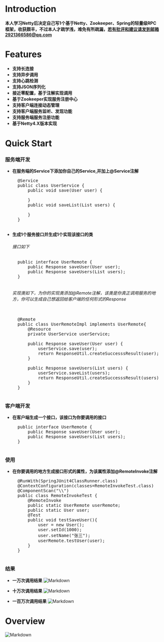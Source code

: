 # Introduction 
**本人学习Netty后决定自己写1个基于Netty、Zookeeper、Spring的轻量级RPC框架，收获颇丰，不过本人才疏学浅，难免有所疏漏，若有批评和建议请发到邮箱2921366586@qq.com**


# Features
- **支持长连接**
- **支持异步调用**
- **支持心跳检测**
- **支持JSON序列化**
- **接近零配置，基于注解实现调用**
- **基于Zookeeper实现服务注册中心**
- **支持客户端连接动态管理**
- **支持客户端服务监听、发现功能**
- **支持服务端服务注册功能**
- **基于Netty4.X版本实现**

# Quick Start
### 服务端开发
- **在服务端的Service下添加你自己的Service,并加上@Service注解**
	<pre>
	@Service
	public class UserService {
	    public void save(User user) {
	
	    }
	    public void saveList(List<User> users) {
	
	    }
	}
	</pre>

- **生成1个服务接口并生成1个实现该接口的类**
	###### 接口如下
	<pre>
	public interface UserRemote {
	    public Response saveUser(User user);
	    public Response saveUsers(List<User> users);
	}
	</pre>
	###### 实现类如下，为你的实现类添加@Remote注解，该类是你真正调用服务的地方，你可以生成自己想返回给客户端的任何形式的Response

	<pre> 
	@Remote
	public class UserRemoteImpl implements UserRemote{
	    @Resource
	    private UserService userService;
	
	    public Response saveUser(User user) {
	        userService.save(user);
	        return ResponseUtil.createSuccesssResult(user);
	    }
	
	    public Response saveUsers(List<User> users) {
	        userService.saveList(users);
	        return ResponseUtil.createSuccesssResult(users);
	    }
	}
	</pre>


### 客户端开发
- **在客户端生成一个接口，该接口为你要调用的接口**
	<pre>
	public interface UserRemote {
	    public Response saveUser(User user);
	    public Response saveUsers(List<User> users);
	}
	</pre>

### 使用
- **在你要调用的地方生成接口形式的属性，为该属性添加@RemoteInvoke注解**
	<pre>
	@RunWith(SpringJUnit4ClassRunner.class)
	@ContextConfiguration(classes=RemoteInvokeTest.class)
	@ComponentScan("\\")
	public class RemoteInvokeTest {
		@RemoteInvoke
		public static UserRemote userRemote;
		public static User user;
		@Test
		public void testSaveUser(){
			user = new User();
			user.setId(1000);
			user.setName("张三");
			userRemote.testUser(user);
		}
	}	
	</pre>

### 结果
- **一万次调用结果**
![Markdown](https://s1.ax1x.com/2018/07/06/PZMMBF.png)

- **十万次调用结果**
![Markdown](https://s1.ax1x.com/2018/07/06/PZM3N9.png)

- **一百万次调用结果**
![Markdown](https://s1.ax1x.com/2018/07/06/PZMY1x.png)



# Overview

![Markdown](https://s1.ax1x.com/2018/07/06/PZK3SP.png)
